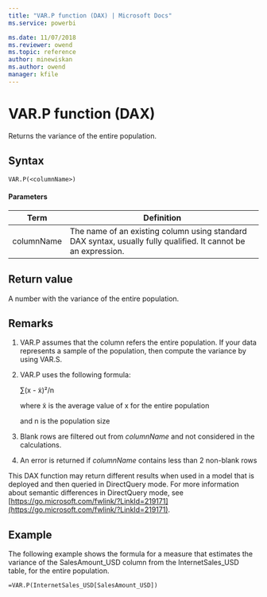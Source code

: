 ```yaml
---
title: "VAR.P function (DAX) | Microsoft Docs"
ms.service: powerbi 

ms.date: 11/07/2018
ms.reviewer: owend
ms.topic: reference
author: minewiskan
ms.author: owend
manager: kfile
---
```

# VAR.P function (DAX)
Returns the variance of the entire population.  
  
## Syntax  
  
```dax
VAR.P(<columnName>)  
```
  
#### Parameters  

|Term|Definition|  
|--------|--------------|  
|  columnName  |  The name of an existing column using standard DAX syntax, usually fully qualified. It cannot be an expression.  |  
  
## Return value  
A number with the variance of the entire population.  
  
## Remarks  
  
1.  VAR.P assumes that the column refers the entire population. If your data represents a sample of the population, then compute the variance by using VAR.S.  
  
2.  VAR.P uses the following formula:  
  
    ∑(x - x̃)²/n  
  
    where x̃ is the average value of x for the entire population  
  
    and n is the population size  
  
3.  Blank rows are filtered out from *columnName* and not considered in the calculations.  
  
4.  An error is returned if *columnName* contains less than 2 non-blank rows  
  
This DAX function may return different results when used in a model that is deployed and then queried in DirectQuery mode. For more information about semantic differences in DirectQuery mode, see  [https://go.microsoft.com/fwlink/?LinkId=219171](https://go.microsoft.com/fwlink/?LinkId=219171).  
  
## Example  
The following example shows the formula for a measure that estimates the variance of the SalesAmount_USD column from the InternetSales_USD table, for the entire population.  
  
```dax
=VAR.P(InternetSales_USD[SalesAmount_USD])  
```
